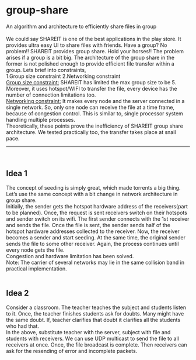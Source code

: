 # group-share
An algorithm and architecture to efficiently share files in group
<br><br>
We could say SHAREIT is one of the best applications in the play store. It provides ultra easy UI to share files with friends. Have a group? No problem!! SHAREIT provides group share. Hold your horses!! The problem arises if a group is a bit big. The architecture of the group share in the former is not polished enough to provide efficient file transfer within a group. Lets brief into constraints,<br>
1.Group size constraint
2.Networking constraint
<br>
<u>Group size constraint:</u> SHAREIT has limited the max group size to be 5. Moreover, it uses hotspot/WIFI to transfer the file, every device has the number of connection limitations too.
<br>
<u>Networking constraint:</u> It makes every node and the server connected in a single network. So, only one node can receive the file at a time frame, because of congestion control. This is similar to, single processor system handling multiple processes.
<br>
Theoretically, these points prove the inefficiency of SHAREIT group share architecture. We tested practically too, the transfer takes place at snail pace.
<br>
<hr>
<br>
<h2>Idea 1</h2>
The concept of seeding is simply great, which made torrents a big thing. Let’s use the same concept with a bit change in network architecture in group share.
<br>
Initially, the sender gets the hotspot hardware address of the receivers(part to be planned). Once, the request is sent receivers switch on their hotspots and sender switch on its wifi. The first sender connects with the 1st receiver and sends the file. Once the file is sent, the sender sends half of the hotspot hardware addresses collected to the receiver. Now, the receiver becomes a sender and start seeding. At the same time, the original sender sends the file to some other receiver. Again, the process continues until every node gets the file.
<br>
Congestion and hardware limitation has been solved. 
<br>
Note: The carrier of several networks may lie in the same collision band in practical implementation.
<br><br>

<h2>Idea 2</h2>
Consider a classroom. The teacher teaches the subject and students listen to it.  Once, the teacher finishes students ask for doubts. Many might have the same doubt. If, teacher clarifies that doubt it clarifies all the students who had that.
<br>
In the above, substitute teacher with the server, subject with file and students with receivers.  We can use UDP multicast to send the file to all receivers at once. Once, the file broadcast is complete. Then receivers can ask for the resending of error and incomplete packets.
